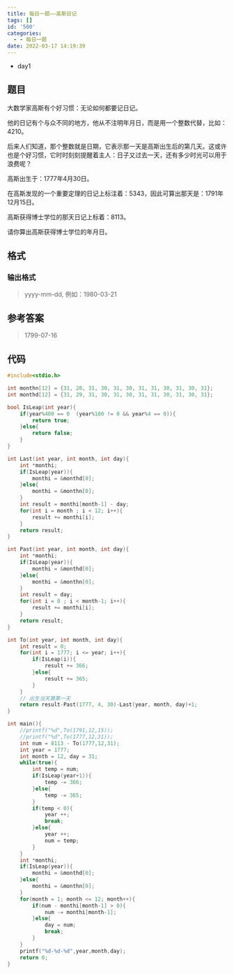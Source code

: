 ```yaml
---
title: 每日一题——高斯日记
tags: []
id: '500'
categories:
  - - 每日一题
date: 2022-03-17 14:19:39
---
```


*   day1

## 题目

大数学家高斯有个好习惯：无论如何都要记日记。

他的日记有个与众不同的地方，他从不注明年月日，而是用一个整数代替，比如：4210。

后来人们知道，那个整数就是日期，它表示那一天是高斯出生后的第几天。这或许也是个好习惯，它时时刻刻提醒着主人：日子又过去一天，还有多少时光可以用于浪费呢？

高斯出生于：1777年4月30日。

在高斯发现的一个重要定理的日记上标注着：5343，因此可算出那天是：1791年12月15日。

高斯获得博士学位的那天日记上标着：8113。

请你算出高斯获得博士学位的年月日。

## 格式

### 输出格式

>  yyyy-mm-dd, 例如：1980-03-21

## 参考答案

>  1799-07-16

## 代码

```c
#include<stdio.h>

int monthn[12] = {31, 28, 31, 30, 31, 30, 31, 31, 30, 31, 30, 31};
int monthd[12] = {31, 29, 31, 30, 31, 30, 31, 31, 30, 31, 30, 31};

bool IsLeap(int year){
    if(year%400 == 0  (year%100 != 0 && year%4 == 0)){
        return true;
    }else{
        return false;
    }
}

int Last(int year, int month, int day){
    int *monthi;
    if(IsLeap(year)){
        monthi = &monthd[0];
    }else{
        monthi = &monthn[0];
    }
    int result = monthi[month-1] - day;
    for(int i = month ; i < 12; i++){
        result += monthi[i];
    }
    return result;
}

int Past(int year, int month, int day){
    int *monthi;
    if(IsLeap(year)){
        monthi = &monthd[0];
    }else{
        monthi = &monthn[0];
    }
    int result = day;
    for(int i = 0 ; i < month-1; i++){
        result += monthi[i];
    }
    return result;
}

int To(int year, int month, int day){
    int result = 0;
    for(int i = 1777; i <= year; i++){
        if(IsLeap(i)){
            result += 366;
        }else{
            result += 365;
        }
    }
    // 出生当天算第一天 
    return result-Past(1777, 4, 30)-Last(year, month, day)+1;
}

int main(){
    //printf("%d",To(1791,12,15));
    //printf("%d",To(1777,12,31));
    int num = 8113 - To(1777,12,31);
    int year = 1777;
    int month = 12, day = 31;
    while(true){
        int temp = num;
        if(IsLeap(year+1)){
            temp -= 366;
        }else{
            temp -= 365;
        }
        if(temp < 0){
            year ++;
            break;
        }else{
            year ++;
            num = temp;
        }
    }
    int *monthi;
    if(IsLeap(year)){
        monthi = &monthd[0];
    }else{
        monthi = &monthn[0];
    }
    for(month = 1; month <= 12; month++){
        if(num - monthi[month-1] > 0){
            num -= monthi[month-1];
        }else{
            day = num;
            break;
        }
    }
    printf("%d-%d-%d",year,month,day);
    return 0;
}
```